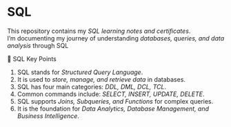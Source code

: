 # SQL

This repository contains my *SQL learning notes and certificates*.  
I’m documenting my journey of understanding *databases, queries, and data analysis* through SQL

📌 SQL Key Points  
1. SQL stands for *Structured Query Language*.  
2. It is used to *store, manage, and retrieve data* in databases.  
3. SQL has four main categories: *DDL, DML, DCL, TCL*.  
4. Common commands include: *SELECT, INSERT, UPDATE, DELETE*.  
5. SQL supports *Joins, Subqueries, and Functions* for complex queries.  
6. It is the foundation for *Data Analytics, Database Management, and Business Intelligence*.
